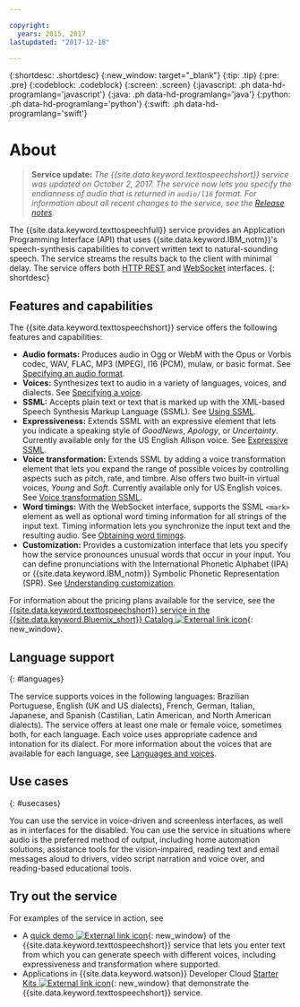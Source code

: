 ```yaml
---

copyright:
  years: 2015, 2017
lastupdated: "2017-12-18"

---
```


{:shortdesc: .shortdesc}
{:new_window: target="_blank"}
{:tip: .tip}
{:pre: .pre}
{:codeblock: .codeblock}
{:screen: .screen}
{:javascript: .ph data-hd-programlang='javascript'}
{:java: .ph data-hd-programlang='java'}
{:python: .ph data-hd-programlang='python'}
{:swift: .ph data-hd-programlang='swift'}

# About

> **Service update:** *The {{site.data.keyword.texttospeechshort}} service was updated on October 2, 2017. The service now lets you specify the endianness of audio that is returned in `audio/l16` format. For information about all recent changes to the service, see the [Release notes](/docs/services/text-to-speech/release-notes.html).*

The {{site.data.keyword.texttospeechfull}} service provides an Application Programming Interface (API) that uses {{site.data.keyword.IBM_notm}}'s speech-synthesis capabilities to convert written text to natural-sounding speech. The service streams the results back to the client with minimal delay. The service offers both [HTTP REST](/docs/services/text-to-speech/http.html) and [WebSocket](/docs/services/text-to-speech/websockets.html) interfaces.
{: shortdesc}

## Features and capabilities

The {{site.data.keyword.texttospeechshort}} service offers the following features and capabilities:

-   **Audio formats:** Produces audio in Ogg or WebM with the Opus or Vorbis codec, WAV, FLAC, MP3 (MPEG), l16 (PCM), mulaw, or basic format. See [Specifying an audio format](/docs/services/text-to-speech/http.html#format).
-   **Voices:** Synthesizes text to audio in a variety of languages, voices, and dialects. See [Specifying a voice](/docs/services/text-to-speech/http.html#voices).
-   **SSML:** Accepts plain text or text that is marked up with the XML-based Speech Synthesis Markup Language (SSML). See [Using SSML](/docs/services/text-to-speech/SSML.html).
-   **Expressiveness:** Extends SSML with an expressive element that lets you indicate a speaking style of *GoodNews*, *Apology*, or *Uncertainty*. Currently available only for the US English Allison voice. See [Expressive SSML](/docs/services/text-to-speech/SSML-expressive.html).
-   **Voice transformation:** Extends SSML by adding a voice transformation element that lets you expand the range of possible voices by controlling aspects such as pitch, rate, and timbre. Also offers two built-in virtual voices, *Young* and *Soft*. Currently available only for US English voices. See [Voice transformation SSML](/docs/services/text-to-speech/SSML-transform.html).
-   **Word timings:** With the WebSocket interface, supports the SSML `<mark>` element as well as optional word timing information for all strings of the input text. Timing information lets you synchronize the input text and the resulting audio. See [Obtaining word timings](/docs/services/text-to-speech/word-timing.html).
-   **Customization:** Provides a customization interface that lets you specify how the service pronounces unusual words that occur in your input. You can define pronunciations with the International Phonetic Alphabet (IPA) or {{site.data.keyword.IBM_notm}} Symbolic Phonetic Representation (SPR). See [Understanding customization](/docs/services/text-to-speech/custom-intro.html).

For information about the pricing plans available for the service, see the [{{site.data.keyword.texttospeechshort}} service in the {{site.data.keyword.Bluemix_short}} Catalog ![External link icon](../../icons/launch-glyph.svg "External link icon")](https://console.ng.bluemix.net/catalog/services/text-to-speech){: new_window}.

## Language support
{: #languages}

The service supports voices in the following languages: Brazilian Portuguese, English (UK and US dialects), French, German, Italian, Japanese, and Spanish (Castilian, Latin American, and North American dialects). The service offers at least one male or female voice, sometimes both, for each language. Each voice uses appropriate cadence and intonation for its dialect. For more information about the voices that are available for each language, see [Languages and voices](/docs/services/text-to-speech/http.html#languageVoices).

## Use cases
{: #usecases}

You can use the service in voice-driven and screenless interfaces, as well as in interfaces for the disabled. You can use the service in situations where audio is the preferred method of output, including home automation solutions, assistance tools for the vision-impaired, reading text and email messages aloud to drivers, video script narration and voice over, and reading-based educational tools.

## Try out the service

For examples of the service in action, see

-   A [quick demo ![External link icon](../../icons/launch-glyph.svg "External link icon")](https://text-to-speech-demo.ng.bluemix.net/){: new_window} of the {{site.data.keyword.texttospeechshort}} service that lets you enter text from which you can generate speech with different voices, including expressiveness and transformation where supported.
-   Applications in {{site.data.keyword.watson}} Developer Cloud [Starter Kits ![External link icon](../../icons/launch-glyph.svg "External link icon")](http://www.ibm.com/watson/developercloud/starter-kits.html){: new_window} that demonstrate the {{site.data.keyword.texttospeechshort}} service.

